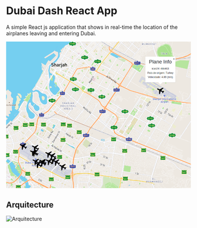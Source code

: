 # Dubai Dash React App

A simple React js application that shows in real-time the location of the airplanes leaving and entering Dubai.

![Dashboard](./public/dashboard.png)

## Arquitecture 

![Arquitecture](https://dubaidash-es.github.io/assets/images/arq_tec.png)

